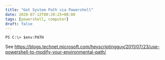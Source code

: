 ```yaml
---
title: "Get System Path via Powershell"
date: 2020-07-12T00:20:25+08:00
tags: [powershell, computer]
draft: false
---
```


```
PS C:\> $env:PATH
```

See https://blogs.technet.microsoft.com/heyscriptingguy/2011/07/23/use-powershell-to-modify-your-environmental-path/
